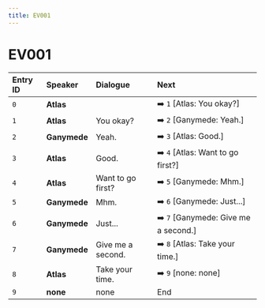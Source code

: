 ```yaml
---
title: EV001
---
```


# EV001


| Entry ID | Speaker | Dialogue | Next |
| :------- | :------ | :------- | :------------ |
| `0` | **Atlas** |  | ➡️ `1` \[Atlas: You okay?\] |
| `1` | **Atlas** | You okay? | ➡️ `2` \[Ganymede: Yeah\.\] |
| `2` | **Ganymede** | Yeah\. | ➡️ `3` \[Atlas: Good\.\] |
| `3` | **Atlas** | Good\. | ➡️ `4` \[Atlas: Want to go first?\] |
| `4` | **Atlas** | Want to go first? | ➡️ `5` \[Ganymede: Mhm\.\] |
| `5` | **Ganymede** | Mhm\. | ➡️ `6` \[Ganymede: Just\.\.\.\] |
| `6` | **Ganymede** | Just\.\.\. | ➡️ `7` \[Ganymede: Give me a second\.\] |
| `7` | **Ganymede** | Give me a second\. | ➡️ `8` \[Atlas: Take your time\.\] |
| `8` | **Atlas** | Take your time\. | ➡️ `9` \[none: none\] |
| `9` | **none** | none | End |
